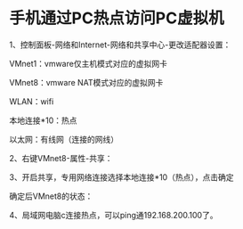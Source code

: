 # 手机通过PC热点访问PC虚拟机

1、控制面板-网络和Internet-网络和共享中心-更改适配器设置：

VMnet1：vmware仅主机模式对应的虚拟网卡

VMnet8：vmware NAT模式对应的虚拟网卡

WLAN：wifi

本地连接*10：热点

以太网：有线网（连接的网线）

2、右键VMnet8-属性-共享：

3、开启共享，专用网络连接选择本地连接*10（热点），点击确定

确定后VMnet8的状态：

4、局域网电脑c连接热点，可以ping通192.168.200.100了。